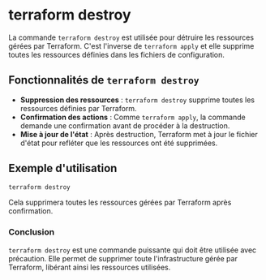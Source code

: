 
# terraform destroy

La commande `terraform destroy` est utilisée pour détruire les ressources gérées par Terraform. C'est l'inverse de `terraform apply` et elle supprime toutes les ressources définies dans les fichiers de configuration.

## Fonctionnalités de `terraform destroy`

- **Suppression des ressources** : `terraform destroy` supprime toutes les ressources définies par Terraform.
- **Confirmation des actions** : Comme `terraform apply`, la commande demande une confirmation avant de procéder à la destruction.
- **Mise à jour de l'état** : Après destruction, Terraform met à jour le fichier d'état pour refléter que les ressources ont été supprimées.

## Exemple d'utilisation

```bash
terraform destroy
```

Cela supprimera toutes les ressources gérées par Terraform après confirmation.

### Conclusion

`terraform destroy` est une commande puissante qui doit être utilisée avec précaution. Elle permet de supprimer toute l'infrastructure gérée par Terraform, libérant ainsi les ressources utilisées.
